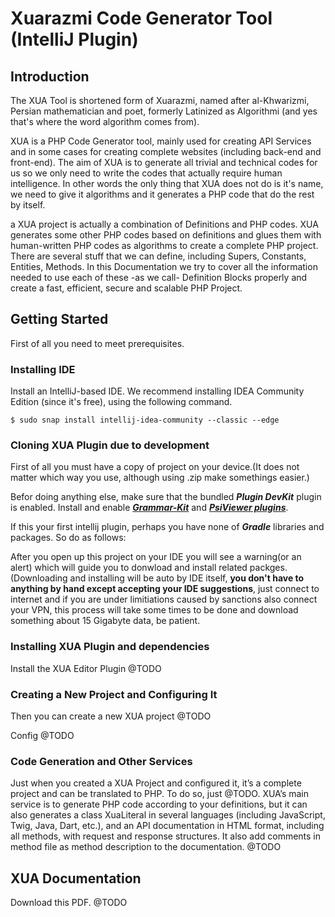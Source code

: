 # Xuarazmi Code Generator Tool (IntelliJ Plugin)
## Introduction
The XUA Tool is shortened form of Xuarazmi, named after al-Khwarizmi, Persian mathematician and poet, formerly Latinized as Algorithmi (and yes that's where the word algorithm comes from).

XUA is a PHP Code Generator tool, mainly used for creating API Services and in some cases for creating complete websites (including back-end and front-end). The aim of XUA is to generate all trivial and technical codes for us so we only need to write the codes that actually require human intelligence. In other words the only thing that XUA does not do is it's name, we need to give it algorithms and it generates a PHP code that do the rest by itself.

a XUA project is actually a combination of Definitions and PHP codes. XUA generates some other PHP codes based on definitions and glues them with human-written PHP codes as algorithms to create a complete PHP project. There are several stuff that we can define, including Supers, Constants, Entities, Methods. In this Documentation we try to cover all the information needed to use each of these -as we call- Definition Blocks properly and create a fast, efficient, secure and scalable PHP Project.


## Getting Started
First of all you need to meet prerequisites.

### Installing IDE
Install an IntelliJ-based IDE. We recommend installing IDEA Community Edition (since it's free), using the following command.

```
$ sudo snap install intellij-idea-community --classic --edge
```

### Cloning XUA Plugin due to development
First of all you must have a copy of project on your device.(It does not matter which way you use, although using .zip make somethings easier.)

Befor doing anything else, make sure that the bundled **_Plugin DevKit_** plugin is enabled. Install and enable [**_Grammar-Kit_**](https://plugins.jetbrains.com/plugin/6606-grammar-kit) and [**_PsiViewer plugins_**](https://plugins.jetbrains.com/plugin/227-psiviewer).

If this your first intellij plugin, perhaps you have none of **_Gradle_** libraries and packages. So do as follows:

After you open up this project on your IDE you will see a warning(or an alert) which will guide you to donwload and install related packges.(Downloading and installing will be auto by IDE itself, **you don't have to anything by hand except accepting your IDE suggestions**, just connect to internet and if you are under limitiations caused by sanctions also connect your VPN, this process will take some times to be done and download something about 15 Gigabyte data, be patient.

### Installing XUA Plugin and dependencies
Install the XUA Editor Plugin @TODO

### Creating a New Project and Configuring It
Then you can create a new XUA project @TODO

Config @TODO

### Code Generation and Other Services
Just when you created a XUA Project and configured it, it’s a complete project and can be translated to PHP. To do so, just @TODO. XUA’s main service is to generate PHP code according to your definitions, but it can also generates a class XuaLiteral in several languages (including JavaScript, Twig, Java, Dart, etc.), and an API documentation in HTML format, including all methods, with request and response structures. It also add comments in method file as method description to the documentation. @TODO

## XUA Documentation

Download this PDF. @TODO
